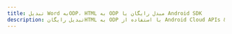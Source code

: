 ---title: تبدیل Word بهODP، HTML به ODP مبدل رایگان یا Android SDKdescription: تبدیل رایگانHTML به ODP با استفاده از Android Cloud APIs & SDK. همچنین اسناد Microsoft Word و OpenOffice را در Cloud ایجاد، ویرایش و رندر کنید.---
